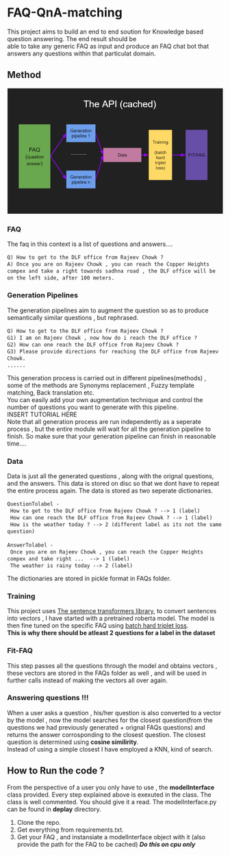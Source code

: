 # FAQ-QnA-matching

This project aims to build an end to end soution for Knowledge based question answering. The end result should be  
able to take any generic FAQ as input and produce an FAQ chat bot that answers any questions within that particulat domain.

## Method
 ![Model overview](./Images/model_overview.PNG)  
 
 ### FAQ
 The faq in this context is a list of questions and answers....  
 ```
 Q) How to get to the DLF office from Rajeev Chowk ?  
 A) Once you are on Rajeev Chowk , you can reach the Copper Heights compex and take a right towards sadhna road , the DLF office will be on the left side, after 100 meters.
 ```
 
 ### Generation Pipelines
 The generation pipelines aim to augment the question so as to produce semantically similar questions , but rephrased.
 ```
 Q) How to get to the DLF office from Rajeev Chowk ?
 G1) I am on Rajeev Chowk , now how do i reach the DLF office ?
 G2) How can one reach the DLF office from Rajeev Chowk ?
 G3) Please provide directions for reaching the DLF office from Rajeev Chowk.
 ......
 ```
 
 This generation process is carried out in different pipelines(methods) , some of the methods are Synonyms replacement , Fuzzy template matching, Back translation etc.  
 You can easily add your own augmentation technique and control the number of questions you want to generate with this pipeline.  
 INSERT TUTORIAL HERE  
 Note that all generation process are run independently as a seperate process , but the entire module will wait for all the generation pipeline to finish.
 So make sure that your generation pipeline can finish in reasonable time....
 
 
 
 ### Data
 Data is just all the generated questions , along with the orignal questions, and the answers. This data is stored on disc so that we dont have to repeat the entire
 process again. The data is stored as two seperate dictionaries.  
 ```
 QuestionTolabel -
  How to get to the DLF office from Rajeev Chowk ? --> 1 (label)
  How can one reach the DLF office from Rajeev Chowk ? --> 1 (label)
  How is the weather today ? --> 2 (different label as its not the same question)
  
 AnswerTolabel -
  Once you are on Rajeev Chowk , you can reach the Copper Heights compex and take right ...  --> 1 (label)
  The weather is rainy today --> 2 (label)  
 ```
The dictionaries are stored in pickle format in FAQs folder.


### Training
This project uses [The sentence transformers library](https://pypi.org/project/sentence-transformers/), to convert sentences into vectors , I have started with a pretrained roberta model. The model is then fine tuned on the specific FAQ using [batch hard triplet loss](https://arxiv.org/pdf/1703.07737.pdf).  
**This is why there should be atleast 2 questions for a label in the dataset**

### Fit-FAQ
This step passes all the questions through the model and obtains vectors , these vectors are stored in the FAQs folder as well , and will be used in further calls instead of 
making the vectors all over again.

### Answering questions !!!
When a user asks a question , his/her question is also converted to a vector by the model , now the model searches for the closest question(from the questions we had previously generated + orignal FAQs questions) and returns the answer corrosponding to the closest question. The closest question is determined using **cosine similirity**.  
Instead of using a simple closest I have employed a KNN, kind of search.


## How to Run the code ?

From the perspective of a user you only have to use , the **modelInterface** class provided. Every step explained above is exexuted in the class. The class is well commented.
You should give it a read. The modelInterface.py can be found in **deplay** directory.

1) Clone the repo.
2) Get everything from requirements.txt.
3) Get your FAQ , and instansiate a modelInterface object with it (also provide the path for the FAQ to be cached) ***Do this on cpu only***


